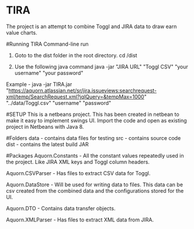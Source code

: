 # TIRA
The project is an attempt to combine Toggl and JIRA data to draw earn value charts.

#Running TIRA
Command-line run
1. Goto to the dist folder in the root directory. 
cd <path>/dist

2. Use the following java command
java -jar "JIRA URL" "Toggl CSV" "your username" "your password"

Example - 
java -jar TIRA.jar "https://aquorn.atlassian.net/sr/jira.issueviews:searchrequest-xml/temp/SearchRequest.xml?jqlQuery=&tempMax=1000" "../data/Toggl.csv" "username" "password"

#SETUP
This is a netbeans project. This has been created in netbean to make it easy to implement swings UI.
Import the code and open as existing project in Netbeans with Java 8.

#Folders
data - contains data files for testing
src - contains source code
dist - contains the latest build JAR

#Packages
Aquorn.Constants - All the constant values repeatedly used in the project. Like JIRA XML keys and Toggl column headers.

Aquorn.CSVParser - Has files to extract CSV data for Toggl.

Aquorn.DataStore - Will be used for writing data to files. This data can be csv created from the combined data and the configurations stored for the UI.

Aquorn.DTO - Contains data transfer objects.

Aquorn.XMLParser - Has files to extract XML data from JIRA.
